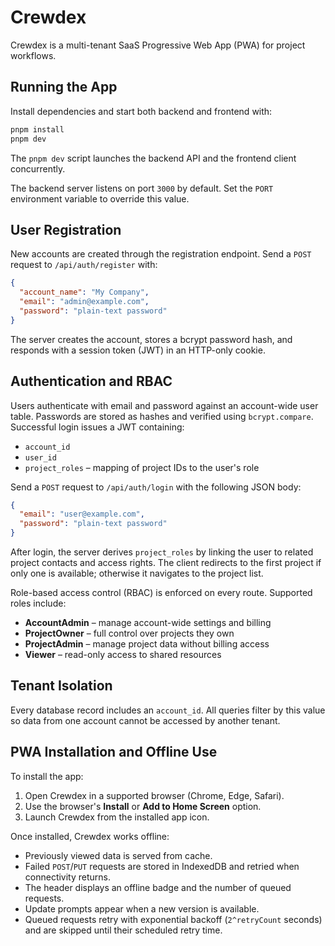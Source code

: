 # Crewdex

Crewdex is a multi-tenant SaaS Progressive Web App (PWA) for project workflows.

## Running the App

Install dependencies and start both backend and frontend with:

```bash
pnpm install
pnpm dev
```

The `pnpm dev` script launches the backend API and the frontend client concurrently.

The backend server listens on port `3000` by default. Set the `PORT` environment variable to override this value.

## User Registration

New accounts are created through the registration endpoint. Send a `POST` request to `/api/auth/register` with:

```json
{
  "account_name": "My Company",
  "email": "admin@example.com",
  "password": "plain-text password"
}
```

The server creates the account, stores a bcrypt password hash, and responds with a session token (JWT) in an HTTP-only cookie.

## Authentication and RBAC

Users authenticate with email and password against an account-wide user table. Passwords are stored as hashes and verified using `bcrypt.compare`. Successful login issues a JWT containing:

- `account_id`
- `user_id`
- `project_roles` – mapping of project IDs to the user's role

Send a `POST` request to `/api/auth/login` with the following JSON body:

```json
{
  "email": "user@example.com",
  "password": "plain-text password"
}
```

After login, the server derives `project_roles` by linking the user to related project contacts and access rights. The client redirects to the first project if only one is available; otherwise it navigates to the project list.

Role-based access control (RBAC) is enforced on every route. Supported roles include:

- **AccountAdmin** – manage account-wide settings and billing
- **ProjectOwner** – full control over projects they own
- **ProjectAdmin** – manage project data without billing access
- **Viewer** – read-only access to shared resources

## Tenant Isolation

Every database record includes an `account_id`. All queries filter by this value so data from one account cannot be accessed by another tenant.

## PWA Installation and Offline Use

To install the app:

1. Open Crewdex in a supported browser (Chrome, Edge, Safari).
2. Use the browser's **Install** or **Add to Home Screen** option.
3. Launch Crewdex from the installed app icon.

Once installed, Crewdex works offline:

- Previously viewed data is served from cache.
- Failed `POST`/`PUT` requests are stored in IndexedDB and retried when
  connectivity returns.
- The header displays an offline badge and the number of queued requests.
- Update prompts appear when a new version is available.
- Queued requests retry with exponential backoff (`2^retryCount` seconds)
  and are skipped until their scheduled retry time.

